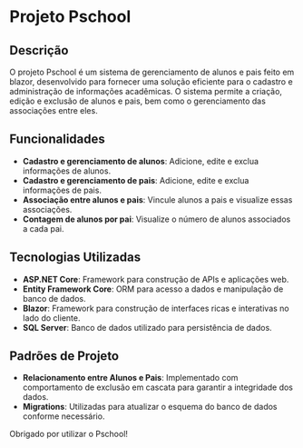 # Projeto Pschool

## Descrição

O projeto Pschool é um sistema de gerenciamento de alunos e pais feito em blazor, desenvolvido para fornecer uma solução eficiente para o cadastro e administração de informações acadêmicas. O sistema permite a criação, edição e exclusão de alunos e pais, bem como o gerenciamento das associações entre eles.

## Funcionalidades

- **Cadastro e gerenciamento de alunos**: Adicione, edite e exclua informações de alunos.
- **Cadastro e gerenciamento de pais**: Adicione, edite e exclua informações de pais.
- **Associação entre alunos e pais**: Vincule alunos a pais e visualize essas associações.
- **Contagem de alunos por pai**: Visualize o número de alunos associados a cada pai.

## Tecnologias Utilizadas

- **ASP.NET Core**: Framework para construção de APIs e aplicações web.
- **Entity Framework Core**: ORM para acesso a dados e manipulação de banco de dados.
- **Blazor**: Framework para construção de interfaces ricas e interativas no lado do cliente.
- **SQL Server**: Banco de dados utilizado para persistência de dados.

## Padrões de Projeto

- **Relacionamento entre Alunos e Pais**: Implementado com comportamento de exclusão em cascata para garantir a integridade dos dados.
- **Migrations**: Utilizadas para atualizar o esquema do banco de dados conforme necessário.


Obrigado por utilizar o Pschool!
